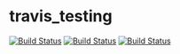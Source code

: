 # travis_testing

[![Build Status](https://travis-ci.com/PeterHedleyJHA/travis_testing.svg?branch=master)](https://travis-ci.com/PeterHedleyJHA/travis_testing)
[![Build Status](http://63.33.197.197/travis_testing/master/rating.svg)](http://63.33.197.197/travis_testing/master/report.html)
[![Build Status](http://63.33.197.197/travis_testing/master/coverage_rating.svg)](http://63.33.197.197/travis_testing/master/coverage_report.html)
